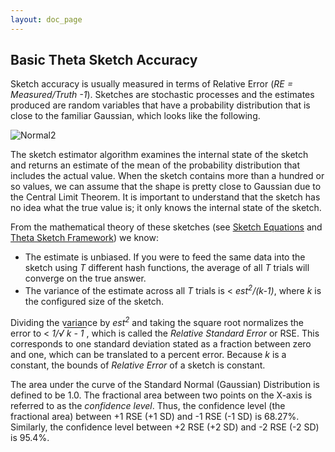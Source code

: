 ```yaml
---
layout: doc_page
---
```


## Basic Theta Sketch Accuracy

Sketch accuracy is usually measured in terms of Relative Error (<i>RE = Measured/Truth -1</i>).
Sketches are stochastic processes and the estimates produced are random variables that have a 
probability distribution that is close to the familiar Gaussian, which looks like the following.

<img class="doc-img-half" src="{{site.docs_img_dir}}/Normal2.png" alt="Normal2" />

The sketch estimator algorithm examines the internal state of the sketch and returns an estimate 
of the mean of the probability distribution that includes the actual value. 
When the sketch contains more than a hundred or so values, we can assume that the shape is 
pretty close to Gaussian due to the Central Limit Theorem. 
It is important to understand that the sketch has no idea what the true value is; 
it only knows the internal state of the sketch. 

From the mathematical theory of these sketches 
(see <a href="{{site.docs_pdf_dir}}/SketchEquations.pdf">Sketch Equations</a> and 
<a href="{{site.docs_pdf_dir}}/ThetaSketchFramework.pdf">Theta Sketch Framework</a>) we know:

* The estimate is unbiased.  If you were to feed the same data into the sketch using 
<i>T</i> different hash functions, the average of all <i>T</i> trials will converge on the true answer.
* The variance of the estimate across all <i>T</i> trials is &lt; <i>est<sup>2</sup>/(k-1)</i>, 
where <i>k</i> is the configured size of the sketch. 

Dividing the variance by <i>est<sup>2</sup></i> and taking the square root normalizes the error to 
&lt; <i><span style="white-space: nowrap">1/&radic;<span style="text-decoration:overline;">&nbsp;k - 1&nbsp;</span></span></i>, 
which is called the <i>Relative Standard Error</i> or RSE.  This corresponds to one standard 
deviation stated as a fraction between zero and one, which can be translated to a percent error.
Because <i>k</i> is a constant, the bounds of <i>Relative Error</i> of a sketch is constant. 

The area under the curve of the Standard Normal (Gaussian) Distribution is defined to be 1.0.
The fractional area between two points on the X-axis is referred to as the <i>confidence level</i>. 
Thus, the confidence level (the fractional area) between +1 RSE (+1 SD) and -1 RSE (-1 SD) is 68.27%. 
Similarly, the confidence level between +2 RSE (+2 SD) and -2 RSE (-2 SD) is 95.4%. 

